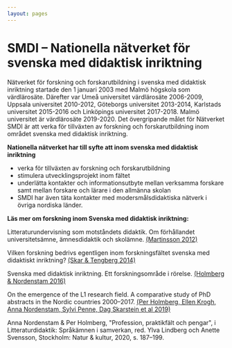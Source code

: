 ```yaml
---
layout: pages
---
```

# SMDI – Nationella nätverket för svenska med didaktisk inriktning

Nätverket för forskning och forskarutbildning i svenska med didaktisk inriktning startade den 1 januari 2003 med Malmö högskola som värdlärosäte. Därefter var Umeå universitet värdlärosäte 2006-2009, Uppsala universitet 2010-2012, Göteborgs universitet 2013-2014, Karlstads universitet 2015-2016 och Linköpings universitet 2017-2018. Malmö universitet är värdlärosäte 2019-2020. Det övergripande målet för Nätverket SMDI är att verka för tillväxten av forskning och forskarutbildning inom området svenska med didaktisk inriktning.

__Nationella nätverket har till syfte att inom svenska med didaktisk inriktning__
- verka för tillväxten av forskning och forskarutbildning
- stimulera utvecklingsprojekt inom fältet
- underlätta kontakter och informationsutbyte mellan verksamma forskare samt mellan forskare och lärare i den allmänna skolan
- SMDI har även täta kontakter med modersmålsdidaktiska nätverk i övriga nordiska länder.

__Läs mer om forskning inom Svenska med didaktisk inriktning:__

Litteraturundervisning som motståndets didaktik. Om förhållandet universitetsämne, ämnesdidaktik och skolämne. [(Martinsson 2012)](https://drive.google.com/open?id=1n1pO5Eh_woVy1hXYf-QHsVBHZqZ7IFbo)

Vilken forskning bedrivs egentligen inom forskningsfältet svenska med didaktiskt inriktning? [(Skar & Tengberg 2014)](https://drive.google.com/open?id=1aVyJP3g5YEs98kcHGY-wJ0DczFzeq19O)

Svenska med didaktisk inriktning. Ett forskningsområde i rörelse. [(Holmberg & Nordenstam 2016)](https://drive.google.com/open?id=1o_SQfhI-UBTlP4bLfmyTeq1zIXMmankC)

On the emergence of the L1 research field. A comparative study of PhD abstracts in the Nordic countries 2000–2017. [(Per Holmberg, Ellen Krogh, Anna Nordenstam, Sylvi Penne, Dag Skarstein et al 2019)](https://drive.google.com/file/d/1-Gpt4pny-O3GgsK2n7qBQuCwsLAFy2vk/view?usp=sharing)

Anna Nordenstam & Per Holmberg, "Profession, praktikfält och pengar", i Litteraturdidaktik: Språkämnen i samverkan, red. Ylva Lindberg och Anette Svensson,  Stockholm: Natur & kultur, 2020, s. 187–199.
